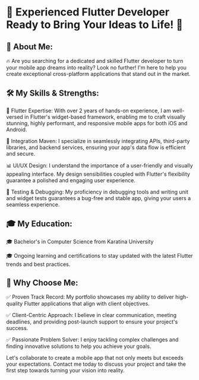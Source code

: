 # 🚀 Experienced Flutter Developer Ready to Bring Your Ideas to Life! 🚀

## 🌟 About Me:
🔥 Are you searching for a dedicated and skilled Flutter developer to turn your mobile app dreams into reality? Look no further! I'm here to help you create exceptional cross-platform applications that stand out in the market.

## 🛠️ My Skills & Strengths:
📱 Flutter Expertise: With over 2 years of hands-on experience, I am well-versed in Flutter's widget-based framework, enabling me to craft visually stunning, highly performant, and responsive mobile apps for both iOS and Android.

🔗 Integration Maven: I specialize in seamlessly integrating APIs, third-party libraries, and backend services, ensuring your app's data flow is efficient and secure.

📊 UI/UX Design: I understand the importance of a user-friendly and visually appealing interface. My design sensibilities coupled with Flutter's flexibility guarantee a polished and engaging user experience.

🧪 Testing & Debugging: My proficiency in debugging tools and writing unit and widget tests guarantees a bug-free and stable app, giving your users a seamless experience.

## 🎓 My Education:
🎓 Bachelor's in Computer Science from Karatina University

🎓 Ongoing learning and certifications to stay updated with the latest Flutter trends and best practices.

## 🌟 Why Choose Me:
✅ Proven Track Record: My portfolio showcases my ability to deliver high-quality Flutter applications that align with client objectives.

✅ Client-Centric Approach: I believe in clear communication, meeting deadlines, and providing post-launch support to ensure your project's success.

✅ Passionate Problem Solver: I enjoy tackling complex challenges and finding innovative solutions to help you achieve your goals.

Let's collaborate to create a mobile app that not only meets but exceeds your expectations. Contact me today to discuss your project and take the first step towards turning your vision into reality.
